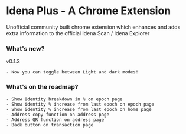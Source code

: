 # Idena Plus - A Chrome Extension
Unofficial community built chrome extension which enhances and adds extra information to the official Idena Scan / Idena Explorer

### What's new?
v0.1.3
```
- Now you can toggle between Light and dark modes!
```
### What's on the roadmap?
```
- Show Identity breakdown in % on epoch page
- Show identity % increase from last epoch on epoch page
- Show identity % increase from last epoch on home page
- Address copy function on address page
- Address QR function on address page
- Back button on transaction page

```
